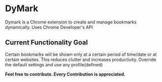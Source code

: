 # DyMark

Dymark is a Chrome extension to create and manage bookmarks dynamically.
Uses Chrome Developer's API

## Current Functionality Goal

Certain bookmarks will be shown only at a certain period of time/date or at certain websites. This reduces clutter and increases productivity.
Override the default settings and use any profile(defined)

**Feel free to contribute. Every Contribution is appreciated.**
